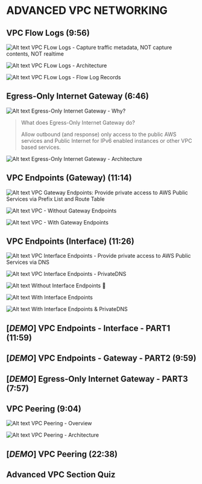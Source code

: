 # ADVANCED VPC NETWORKING

## VPC Flow Logs (9:56)

![Alt text](<images/Screenshot 2023-10-10 at 22.45.41 - VPC_Flow_Logs__lea_—_Firefox_Developer_Edition.png>)
VPC FLow Logs - Capture traffic metadata, NOT capture contents, NOT realtime

![Alt text](../1800-ADVANCED_VPC_NETWORKING/00_LEARNINGAIDS/VPCFlowLogs-1.png)
VPC FLow Logs - Architecture

![Alt text](../1800-ADVANCED_VPC_NETWORKING/00_LEARNINGAIDS/VPCFlowLogs-2.png)
VPC FLow Logs - Flow Log Records

## Egress-Only Internet Gateway (6:46)

![Alt text](<images/Screenshot 2023-10-10 at 23.00.53 - [ASSOCIATESHARED]_Egress-Only_Internet_gateway__le.png>)
Egress-Only Internet Gateway - Why?

> What does Egress-Only Internet Gateway do?
>
> Allow outbound (and response) only access to the public AWS services and Public Internet for IPv6 enabled instances or other VPC based services.

![Alt text](../1800-ADVANCED_VPC_NETWORKING/00_LEARNINGAIDS/Egress-Only%2520Internet%2520Gateway.png)
Egress-Only Internet Gateway - Architecture

## VPC Endpoints (Gateway) (11:14)

![Alt text](<images/Screenshot 2023-10-10 at 23.26.37 - [ASSOCIATESHARED]_VPC_Endpoints_(Gateway)__lea_—_F.png>)
VPC Gateway Endpoints: Provide private access to AWS Public Services via Prefix List and Route Table

![Alt text](../1800-ADVANCED_VPC_NETWORKING/00_LEARNINGAIDS/GatewayEndpoints-1.png)
VPC - Without Gateway Endpoints

![Alt text](../1800-ADVANCED_VPC_NETWORKING/00_LEARNINGAIDS/GatewayEndpoints-2.png)
VPC - With Gateway Endpoints

## VPC Endpoints (Interface) (11:26)

![Alt text](<images/Screenshot 2023-10-10 at 23.59.30 - [ASSOCIATESHARED]_VPC_Endpoints_(Interface)__lea_—.png>)
VPC Interface Endpoints - Provide private access to AWS Public Services via DNS

![Alt text](<images/Screenshot 2023-10-11 at 00.01.39 - [ASSOCIATESHARED]_VPC_Endpoints_(Interface)__lea_—.png>)
VPC Interface Endpoints - PrivateDNS

![Alt text](../1800-ADVANCED_VPC_NETWORKING/00_LEARNINGAIDS/InterfaceEndpoints-1.png)
Without Interface Endpoints 🛑

![Alt text](../1800-ADVANCED_VPC_NETWORKING/00_LEARNINGAIDS/InterfaceEndpoints-2.png)
With Interface Endpoints

![Alt text](../1800-ADVANCED_VPC_NETWORKING/00_LEARNINGAIDS/InterfaceEndpoints-3.png)
With Interface Endpoints & PrivateDNS

## [_DEMO_] VPC Endpoints - Interface - PART1 (11:59)

## [_DEMO_] VPC Endpoints - Gateway - PART2 (9:59)

## [_DEMO_] Egress-Only Internet Gateway - PART3 (7:57)

## VPC Peering (9:04)

![Alt text](<images/Screenshot 2023-10-11 at 10.17.02 - [ASSOCIATESHARED]_VPC_Peering__learn.cantrill.io_—.png>)
VPC Peering - Overview

![Alt text](../1800-ADVANCED_VPC_NETWORKING/00_LEARNINGAIDS/VPCPeering.png)
VPC Peering - Architecture

## [_DEMO_] VPC Peering (22:38)

## Advanced VPC Section Quiz
